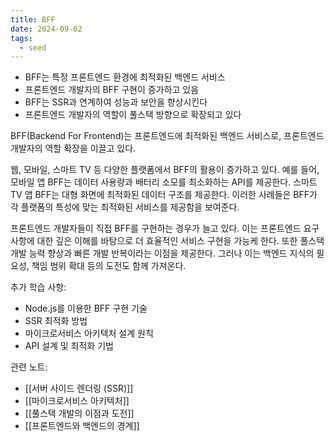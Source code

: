 ```yaml
---
title: BFF
date: 2024-09-02
tags:
  - seed
---
```


- BFF는 특정 프론트엔드 환경에 최적화된 백엔드 서비스
- 프론트엔드 개발자의 BFF 구현이 증가하고 있음
- BFF는 SSR과 연계하여 성능과 보안을 향상시킨다
- 프론트엔드 개발자의 역할이 풀스택 방향으로 확장되고 있다

BFF(Backend For Frontend)는 프론트엔드에 최적화된 백엔드 서비스로, 프론트엔드 개발자의 역할 확장을 이끌고 있다.

웹, 모바일, 스마트 TV 등 다양한 플랫폼에서 BFF의 활용이 증가하고 있다. 예를 들어, 모바일 앱 BFF는 데이터 사용량과 배터리 소모를 최소화하는 API를 제공한다. 스마트 TV 앱 BFF는 대형 화면에 최적화된 데이터 구조를 제공한다. 이러한 사례들은 BFF가 각 플랫폼의 특성에 맞는 최적화된 서비스를 제공함을 보여준다.

프론트엔드 개발자들이 직접 BFF를 구현하는 경우가 늘고 있다. 이는 프론트엔드 요구사항에 대한 깊은 이해를 바탕으로 더 효율적인 서비스 구현을 가능케 한다. 또한 풀스택 개발 능력 향상과 빠른 개발 반복이라는 이점을 제공한다. 그러나 이는 백엔드 지식의 필요성, 책임 범위 확대 등의 도전도 함께 가져온다.

추가 학습 사항:
- Node.js를 이용한 BFF 구현 기술
- SSR 최적화 방법
- 마이크로서비스 아키텍처 설계 원칙
- API 설계 및 최적화 기법

관련 노트:
- [[서버 사이드 렌더링 (SSR)]]
- [[마이크로서비스 아키텍처]]
- [[풀스택 개발의 이점과 도전]]
- [[프론트엔드와 백엔드의 경계]]